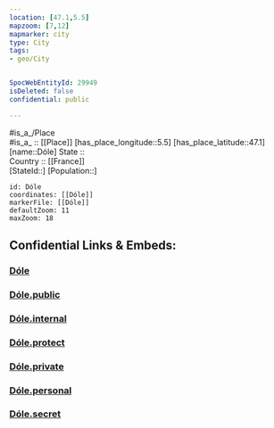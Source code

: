 ```yaml
---
location: [47.1,5.5] 
mapzoom: [7,12] 
mapmarker: city 
type: City
tags:
- geo/City


SpocWebEntityId: 29949
isDeleted: false
confidential: public

---
```

#is_a_/Place  
#is_a_ :: [[Place]] 
[has_place_longitude::5.5] 
[has_place_latitude::47.1] 
[name::Dóle] 
State ::  
Country :: [[France]]  
[StateId::] 
[Population::] 



```leaflet
id: Dóle
coordinates: [[Dóle]] 
markerFile: [[Dóle]] 
defaultZoom: 11 
maxZoom: 18
```


## Confidential Links & Embeds: 

### [Dóle](/_Standards/Earth/Continent/Europe/Europe~West/France/regions~France/Bourgogne-Franche-Comté/departments~Bourgogne-Franche-Comté/Jura/communes~Jura/Dole/cities~Dole/Dóle.md) 

### [Dóle.public](/_public/Earth/Continent/Europe/Europe~West/France/regions~France/Bourgogne-Franche-Comté/departments~Bourgogne-Franche-Comté/Jura/communes~Jura/Dole/cities~Dole/Dóle.public.md) 

### [Dóle.internal](/_internal/Earth/Continent/Europe/Europe~West/France/regions~France/Bourgogne-Franche-Comté/departments~Bourgogne-Franche-Comté/Jura/communes~Jura/Dole/cities~Dole/Dóle.internal.md) 

### [Dóle.protect](/_protect/Earth/Continent/Europe/Europe~West/France/regions~France/Bourgogne-Franche-Comté/departments~Bourgogne-Franche-Comté/Jura/communes~Jura/Dole/cities~Dole/Dóle.protect.md) 

### [Dóle.private](/_private/Earth/Continent/Europe/Europe~West/France/regions~France/Bourgogne-Franche-Comté/departments~Bourgogne-Franche-Comté/Jura/communes~Jura/Dole/cities~Dole/Dóle.private.md) 

### [Dóle.personal](/_personal/Earth/Continent/Europe/Europe~West/France/regions~France/Bourgogne-Franche-Comté/departments~Bourgogne-Franche-Comté/Jura/communes~Jura/Dole/cities~Dole/Dóle.personal.md) 

### [Dóle.secret](/_secret/Earth/Continent/Europe/Europe~West/France/regions~France/Bourgogne-Franche-Comté/departments~Bourgogne-Franche-Comté/Jura/communes~Jura/Dole/cities~Dole/Dóle.secret.md)

